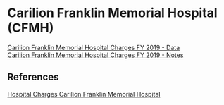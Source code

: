 # Carilion Franklin Memorial Hospital (CFMH)  

[Carilion Franklin Memorial Hospital Charges FY 2019 - Data](https://github.com/jalbertbowden/virginia-hospital-costs-open-data/blob/master/data/carilion-franklin-memorial-hospital/cfmh-hospital-charges-fy-2019-data.csv)  
[Carilion Franklin Memorial Hospital Charges FY 2019 - Notes](https://github.com/jalbertbowden/virginia-hospital-costs-open-data/blob/master/data/carilion-franklin-memorial-hospital/cfmh-hospital-charges-fy-2019-notes.csv)  

## References

[Hospital Charges Carilion Franklin Memorial Hospital](https://www.carilionclinic.org/sites/default/files/2018-12/CFMH_Hospital_Charges_FY19.ods)  
